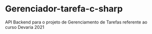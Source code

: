 # Gerenciador-tarefa-c-sharp
API Backend para o projeto de Gerenciamento de Tarefas referente ao curso Devaria 2021
